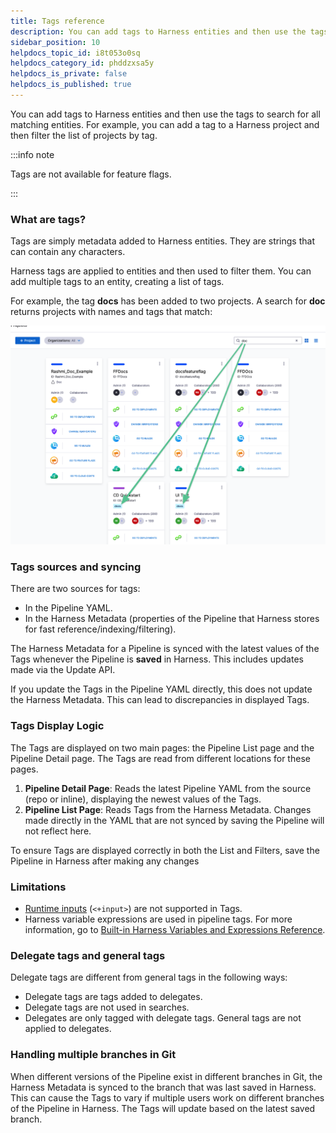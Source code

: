 ```yaml
---
title: Tags reference
description: You can add tags to Harness entities and then use the tags to search for all matching entities. For example, you can add a tag to a Harness project and then filter the list of projects by tag.
sidebar_position: 10
helpdocs_topic_id: i8t053o0sq
helpdocs_category_id: phddzxsa5y
helpdocs_is_private: false
helpdocs_is_published: true
---
```


You can add tags to Harness entities and then use the tags to search for all matching entities. For example, you can add a tag to a Harness project and then filter the list of projects by tag.

:::info note

Tags are not available for feature flags.

:::

### What are tags?

Tags are simply metadata added to Harness entities. They are strings that can contain any characters.

Harness tags are applied to entities and then used to filter them. You can add multiple tags to an entity, creating a list of tags.

For example, the tag **docs** has been added to two projects. A search for **doc** returns projects with names and tags that match:

![](./static/tags-reference-18.png)

### Tags sources and syncing

There are two sources for tags:

- In the Pipeline YAML.
- In the Harness Metadata (properties of the Pipeline that Harness stores for fast reference/indexing/filtering).

The Harness Metadata for a Pipeline is synced with the latest values of the Tags whenever the Pipeline is **saved** in Harness. This includes updates made via the Update API.

If you update the Tags in the Pipeline YAML directly, this does not update the Harness Metadata. This can lead to discrepancies in displayed Tags.

### Tags Display Logic

The Tags are displayed on two main pages: the Pipeline List page and the Pipeline Detail page. The Tags are read from different locations for these pages.

1. **Pipeline Detail Page**: Reads the latest Pipeline YAML from the source (repo or inline), displaying the newest values of the Tags.
2. **Pipeline List Page**: Reads Tags from the Harness Metadata. Changes made directly in the YAML that are not synced by saving the Pipeline will not reflect here.

To ensure Tags are displayed correctly in both the List and Filters, save the Pipeline in Harness after making any changes

### Limitations

* [Runtime inputs](/docs/platform/variables-and-expressions/runtime-inputs) (`<+input>`) are not supported in Tags.
* Harness variable expressions are used in pipeline tags. For more information, go to [Built-in Harness Variables and Expressions Reference](/docs/platform/variables-and-expressions/harness-variables).

### Delegate tags and general tags

Delegate tags are different from general tags in the following ways:

* Delegate tags are tags added to delegates.
* Delegate tags are not used in searches.
* Delegates are only tagged with delegate tags. General tags are not applied to delegates.

### Handling multiple branches in Git

When different versions of the Pipeline exist in different branches in Git, the Harness Metadata is synced to the branch that was last saved in Harness. This can cause the Tags to vary if multiple users work on different branches of the Pipeline in Harness. The Tags will update based on the latest saved branch.